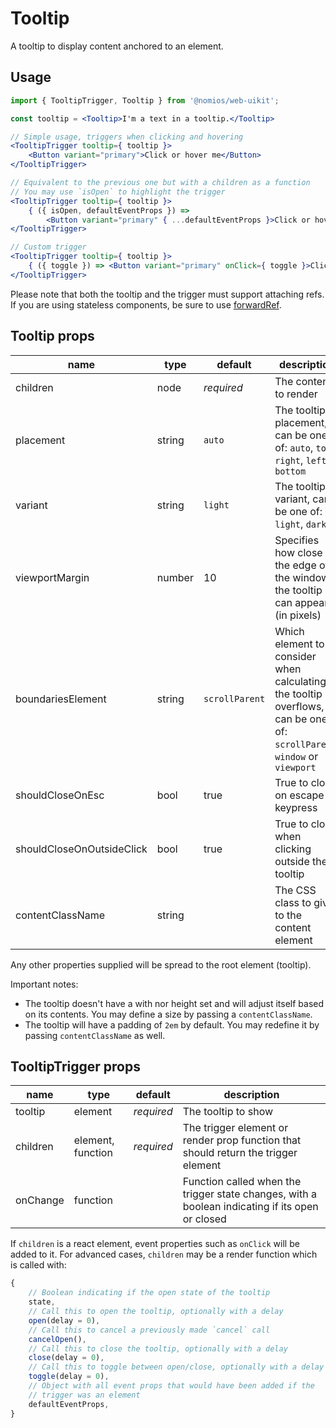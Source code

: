 # Tooltip

A tooltip to display content anchored to an element.

## Usage

```jsx
import { TooltipTrigger, Tooltip } from '@nomios/web-uikit';

const tooltip = <Tooltip>I'm a text in a tooltip.</Tooltip>

// Simple usage, triggers when clicking and hovering
<TooltipTrigger tooltip={ tooltip }>
    <Button variant="primary">Click or hover me</Button>
</TooltipTrigger>

// Equivalent to the previous one but with a children as a function
// You may use `isOpen` to highlight the trigger
<TooltipTrigger tooltip={ tooltip }>
    { ({ isOpen, defaultEventProps }) =>
        <Button variant="primary" { ...defaultEventProps }>Click or hover me</Button> }
</TooltipTrigger>

// Custom trigger
<TooltipTrigger tooltip={ tooltip }>
    { ({ toggle }) => <Button variant="primary" onClick={ toggle }>Click me</Button> }
</TooltipTrigger>
```

Please note that both the tooltip and the trigger must support attaching refs. If you are using stateless components, be sure to use [forwardRef](https://reactjs.org/docs/forwarding-refs.html).

## Tooltip props

| name | type | default | description |
| ---- | ---- | ------- | ----------- |
| children | node | *required* | The contents to render |
| placement | string | `auto` | The tooltip placement, can be one of: `auto`, `top`, `right`, `left`, `bottom` |
| variant | string | `light` | The tooltip variant, can be one of: `light`, `dark` |
| viewportMargin | number | 10 | Specifies how close to the edge of the window the tooltip can appear (in pixels) |
| boundariesElement | string | `scrollParent` | Which element to consider when calculating if the tooltip overflows, can be one of: `scrollParent`, `window` or `viewport` |
| shouldCloseOnEsc | bool | true | True to close on escape keypress |
| shouldCloseOnOutsideClick | bool | true | True to close when clicking outside the tooltip |
| contentClassName | string | | The CSS class to give to the content element |

Any other properties supplied will be spread to the root element (tooltip).

Important notes:

- The tooltip doesn't have a with nor height set and will adjust itself based on its contents. You may define a size by passing a `contentClassName`.
- The tooltip will have a padding of `2em` by default. You may redefine it by passing `contentClassName` as well.

## TooltipTrigger props

| name | type | default | description |
| ---- | ---- | ------- | ----------- |
| tooltip | element | *required* | The tooltip to show |
| children | element, function | *required* | The trigger element or render prop function that should return the trigger element |
| onChange | function | | Function called when the trigger state changes, with a boolean indicating if its open or closed |

If `children` is a react element, event properties such as `onClick` will be added to it.
For advanced cases, `children` may be a render function which is called with:

```js
{
    // Boolean indicating if the open state of the tooltip
    state,
    // Call this to open the tooltip, optionally with a delay
    open(delay = 0),
    // Call this to cancel a previously made `cancel` call
    cancelOpen(),
    // Call this to close the tooltip, optionally with a delay
    close(delay = 0),
    // Call this to toggle between open/close, optionally with a delay
    toggle(delay = 0),
    // Object with all event props that would have been added if the
    // trigger was an element
    defaultEventProps,
}
```
